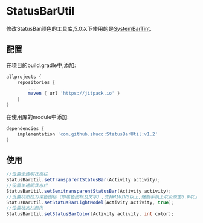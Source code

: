 # StatusBarUtil

修改StatusBar颜色的工具库,5.0以下使用的是[SystemBarTint](https://github.com/jgilfelt/SystemBarTint).

## 配置

在项目的build.gradle中,添加:

```groovy
allprojects {
    repositories {
        ...
        maven { url 'https://jitpack.io' }
    }
}
```
在使用库的module中添加:
```groovy
dependencies {
    implementation 'com.github.shucc:StatusBarUtil:v1.2'
}
```

## 使用

```java
//设置全透明状态栏
StatusBarUtil.setTransparentStatusBar(Activity activity);
//设置半透明状态栏
StatusBarUtil.setSemitransparentStatusBar(Activity activity);
//设置状态栏为深色图标（即黑色图标及文字）,支持MIUIV6以上,魅族手机上以及原生6.0以上
StatusBarUtil.setStatusBarLightModel(Activity activity, true);
//设置状态栏颜色
StatusBarUtil.setStatusBarColor(Activity activity, int color);
```
